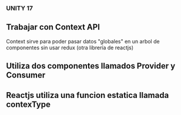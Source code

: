 ### UNITY 17

## Trabajar con Context API
Context sirve para poder pasar datos "globales" en un arbol de componentes sin usar redux (otra librería de reactjs)
## Utiliza dos componentes llamados Provider y Consumer
## Reactjs utiliza una funcion estatica llamada contexType
